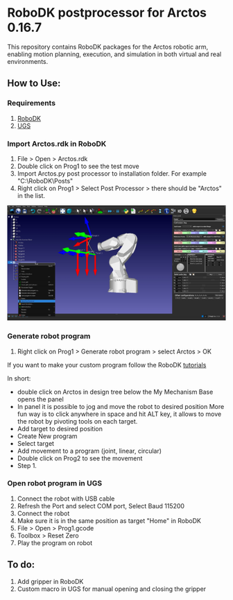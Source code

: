 # RoboDK postprocessor for Arctos 0.16.7

This repository contains RoboDK packages for the Arctos robotic arm, enabling motion planning, execution, and simulation in both virtual and real environments.
 
## How to Use:

### Requirements 

1. [RoboDK](https://robodk.com/download)
2. [UGS](https://winder.github.io/ugs_website/download/)

### Import Arctos.rdk in RoboDK 

1. File > Open > Arctos.rdk
2. Double click on Prog1 to see the test move 
3.  Import Arctos.py post processor to installation folder. 
    For example "C:\RoboDK\Posts"
4. Right click on Prog1 > Select Post Processor > there should be "Arctos" in the list. 
  
 ![Arctos_RoboDK.jpg](/Arctos_RoboDK.jpg)

### Generate robot program 

1. Right click on Prog1 > Generate robot program > select Arctos > OK 

If you want to make your custom program follow the RoboDK [tutorials](https://www.youtube.com/watch?v=xZ2_JEbS_E0&list=PLjiA6TvRACQd8pL0EnE9Djc_SCH7wxxXl)

In short: 
- double click on Arctos in design tree below the My Mechanism Base opens the panel
- In panel it is possible to jog and move the robot to desired position 
More fun way is to click anywhere in space and hit ALT key, it allows to move the robot 
by pivoting tools on each target. 
- Add target to desired position
- Create New program
- Select target
- Add movement to a program (joint, linear, circular) 
- Double click on Prog2 to see the movement
- Step 1.

  
### Open robot program in UGS 

1. Connect the robot with USB cable
2. Refresh the Port and select COM port, Select Baud 115200
3. Connect the robot
4. Make sure it is in the same position as target "Home" in RoboDK
5. File > Open > Prog1.gcode
6. Toolbox > Reset Zero
7. Play the program on robot 


## To do: 

1. Add gripper in RoboDK 
2. Custom macro in UGS for manual opening and closing the gripper 


